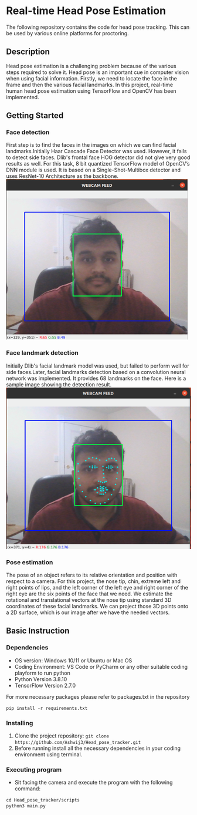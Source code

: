 # Real-time Head Pose Estimation

The following repository contains the code for head pose tracking. This can be used by various online platforms for proctoring.

## Description 
Head pose estimation is a challenging problem because of the various steps required to solve it. Head pose is an important cue in computer vision when using facial information. Firstly, we need to locate the face in the frame and then the various facial landmarks. In this project, real-time human head pose estimation using TensorFlow and OpenCV has been implemented.
## Getting Started
### Face detection
First step is to find the faces in the images on which we can find facial landmarks.Initially Haar Cascade Face Detector was used. However, it fails to detect side faces. Dlib's frontal face HOG detector did not give very good results as well. For this task, 8 bit quantized TensorFlow model of OpenCV’s DNN module is used. It is based on a Single-Shot-Multibox detector and uses ResNet-10 Architecture as the backbone.
![System Monitor](images/face_detection.png)

### Face landmark detection
Initially Dlib's facial landmark model was used, but failed to perform well for side faces.Later, facial landmarks detection based on a convolution neural network was implemented. It provides 68 landmarks on the face. Here is a sample image showing the detection result.
![System Monitor](images/landamark.png)

### Pose estimation
The pose of an object refers to its relative orientation and position with respect to a camera. For this project, the nose tip, chin, extreme left and right points of lips, and the left corner of the left eye and right corner of the right eye are the six points of the face that we need. We estimate the rotational and translational vectors at the nose tip using standard 3D coordinates of these facial landmarks. We can project those 3D points onto a 2D surface, which is our image after we have the needed vectors.
## Basic Instruction
### Dependencies

* OS version: Windows 10/11 or Ubuntu or Mac OS
* Coding Environment: VS Code or PyCharm or any other suitable coding playform to run python
* Python Version 3.8.10
* TensorFlow Version 2.7.0


For more necessary packages please refer to packages.txt in the repository
```
pip install -r requirements.txt
```

### Installing
1. Clone the project repository: `git clone https://github.com/Ashwij3/Head_pose_tracker.git`
2. Before running install all the necessary dependencies in your coding environment using terminal.

### Executing program
* Sit facing the camera and execute the program with the following command:
```
cd Head_pose_tracker/scripts
python3 main.py
```
